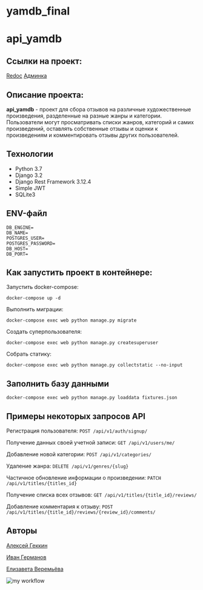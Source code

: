 # yamdb_final
# api_yamdb
## Ссылки на проект:
[Redoc](http://84.201.132.70/redoc/)
[Админка](http://84.201.132.70/admin/)


## Описание проекта:

**api_yamdb** - проект для сбора отзывов на различные художественные произведения, разделенные на разные жанры и категории. Пользователи могут просматривать списки жанров, категорий и самих произведений, оставлять собственные отзывы и оценки к произведениям и комментировать отзывы других пользователей.

## Технологии

* Python 3.7
* Django 3.2
* Django Rest Framework 3.12.4
* Simple JWT
* SQLite3

## ENV-файл

```
DB_ENGINE=
DB_NAME=
POSTGRES_USER=
POSTGRES_PASSWORD=
DB_HOST=
DB_PORT=
```

## Как запустить проект в контейнере:

Запустить docker-compose:

```
docker-compose up -d
```

Выполнить миграции:

```
docker-compose exec web python manage.py migrate
```

Создать суперпользователя:

```
docker-compose exec web python manage.py createsuperuser
```

Собрать статику:

```
docker-compose exec web python manage.py collectstatic --no-input
```

## Заполнить базу данными

```
docker-compose exec web python manage.py loaddata fixtures.json
```

## Примеры некоторых запросов API

Регистрация пользователя:
`POST /api/v1/auth/signup/`

Получение данных своей учетной записи:
`GET /api/v1/users/me/`

Добавление новой категории:
`POST /api/v1/categories/`

Удаление жанра:
`DELETE /api/v1/genres/{slug}`

Частичное обновление информации о произведении:
`PATCH /api/v1/titles/{titles_id}`

Получение списка всех отзывов:
`GET /api/v1/titles/{title_id}/reviews/`

Добавление комментария к отзыву:
`POST /api/v1/titles/{title_id}/reviews/{review_id}/comments/`

## Авторы

[Алексей Геккин](https://github.com/AlexeyGekkin)

[Иван Германов](https://github.com/ivgermanov)

[Елизавета Веремьёва](https://github.com/rem-li)

![my workflow](https://github.com/rem-li/yamdb_final/actions/workflows/yamdb_workflow.yml/badge.svg)
